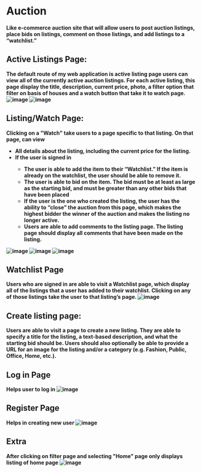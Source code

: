 # Auction
<b>Like e-commerce auction site that will allow users to post auction listings, place bids on listings, comment on those listings, and add listings to a “watchlist.”<b>
## Active Listings Page: 
The default route of my web application is active listing page users can view all of the currently active auction listings. For each active listing, this page display the title, description, current price, photo, a filter option that filter on basis of houses and a watch button that take it to watch page.
![image](https://github.com/user-attachments/assets/2bb10ec0-f4ea-4c81-8b6b-ad78655357f4)
![image](https://github.com/user-attachments/assets/0a45f864-bfab-410f-bf68-ff4f2021b8f3)
## Listing/Watch Page:
Clicking on a "Watch" take users to a page specific to that listing. On that page, can view 
<ul>
  <li>All details about the listing, including the current price for the listing.</li>
  <li>If the user is signed in</li>
  <ul>
      <li> The user is able to add the item to their “Watchlist.” If the item is already on the watchlist, the user should be able to remove it.</li>
  <li> The user is able to bid on the item. The bid must be at least as large as the starting bid, and must be greater than any other bids that have been placed </li>
    <li>If the user is the one who created the listing, the user has the ability to “close” the auction from this page, which makes the highest bidder the winner of the auction and makes the listing no longer active.</li>
    <li>Users are able to add comments to the listing page. The listing page should display all comments that have been made on the listing.</li>
  </ul>
</ul>

![image](https://github.com/user-attachments/assets/91be15f6-7650-4f9e-b70e-1471b220dbb0)
![image](https://github.com/user-attachments/assets/ef3d3747-25b3-49e1-8675-a5dca76e0744)
![image](https://github.com/user-attachments/assets/fdf841f6-5807-4b1a-a0c6-1a3af7fa6f87)
## Watchlist Page
Users who are signed in are able to visit a Watchlist page, which display all of the listings that a user has added to their watchlist. Clicking on any of those listings take the user to that listing’s page.
![image](https://github.com/user-attachments/assets/f2fd196d-86ac-4345-a962-5cb4ae210177)
## Create listing page:
 Users are able to visit a page to create a new listing. They are able to specify a title for the listing, a text-based description, and what the starting bid should be. Users should also optionally be able to provide a URL for an image for the listing and/or a category (e.g. Fashion, Public, Office, Home, etc.).
## Log in Page
Helps user to log in
![image](https://github.com/user-attachments/assets/4ca2b714-7ce3-4743-afce-4fd90e19dcdf)
## Register Page
Helps in creating new user
![image](https://github.com/user-attachments/assets/bdab6a22-e80a-4f1d-b55b-5f90078acd12)
## Extra
After clicking on filter page and selecting "Home" page only displays listing of home page
![image](https://github.com/user-attachments/assets/c3302d76-02bd-4668-894f-fc7a066ea1e8)





